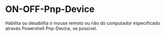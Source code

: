 # ON-OFF-Pnp-Device

Habilita ou desabilita o mouse remoto ou não do computador especificado através Powershell Pnp-Device, se possível.
